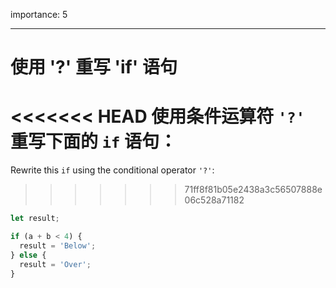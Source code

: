 importance: 5

---

# 使用 '?' 重写 'if' 语句

<<<<<<< HEAD
使用条件运算符 `'?'` 重写下面的 `if` 语句：
=======
Rewrite this `if` using the conditional operator `'?'`:
>>>>>>> 71ff8f81b05e2438a3c56507888e06c528a71182

```js
let result;

if (a + b < 4) {
  result = 'Below';
} else {
  result = 'Over';
}
```
